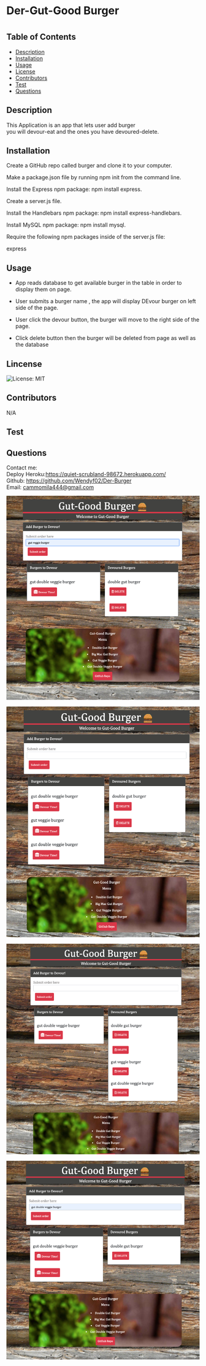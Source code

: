 # Der-Gut-Good Burger
 # 
  ## Table of Contents
  * [Description](#description)
  * [Installation](#installation)
  * [Usage](#usage)
  * [License](#license)
  * [Contributors](#contributors)
  * [Test](#test)
  * [Questions](#questions)
  
  ## Description
   This Application is an app that lets user add burger    
   you will devour-eat and the ones you have devoured-delete.    


  ## Installation
  
 Create a GitHub repo called burger and clone it to your computer.

 Make a package.json file by running npm init from the command line.

 Install the Express npm package: npm install express.

 Create a server.js file.

 Install the Handlebars npm package: npm install express-handlebars.

 Install MySQL npm package: npm install mysql.
 
 Require the following npm packages inside of the server.js file:

 express

  ## Usage
  * App reads database to get available burger in the table in order 
    to display them on page.

  * User submits a burger name , the app will display  DEvour burger on 
     left side of the page.

  *  User click the devour button, the burger will move to the right side
     of the page.
 
  * Click delete button then the burger will be deleted from page as well 
    as the database


  ## Lincense
  ![License: MIT](https://img.shields.io/badge/License-MIT-yellow.svg)

  ## Contributors
   N/A  

  ## Test
  
  

  ## Questions

  Contact me:    
  Deploy Heroku:https://quiet-scrubland-98672.herokuapp.com/       
  Github: https://github.com/Wendyf02/Der-Burger  
  Email: cammomila444@gmail.com

 ![GitHub](public/assets/img/burger1.png)

 ![GitHub](public/assets/img/burger2.png)

 ![GitHub](public/assets/img/burger3.png)

 ![GitHub](public/assets/img/buger4.png)